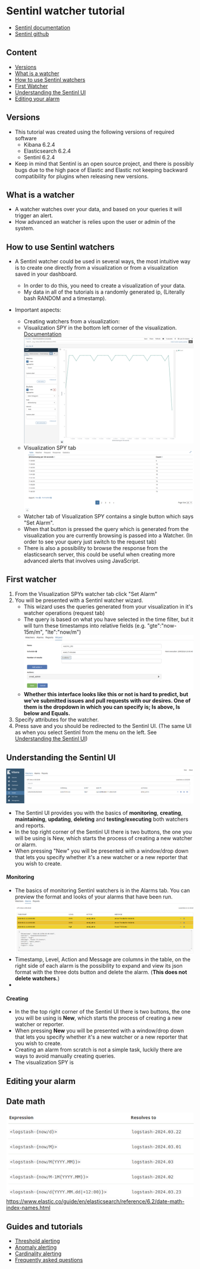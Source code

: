 # Sentinl watcher tutorial

- [Sentinl documentation](http://sentinl.readthedocs.io/en/latest/)
- [Sentinl github](https://github.com/sirensolutions/sentinl)

## Content
- [Versions](#versions)
- [What is a watcher](#what-is-a-watcher)
- [How to use Sentinl watchers](#how-to-use-sentinl-watchers)
- [First Watcher](#first-watcher)
- [Understanding the Sentinl UI](#understading-the-sentinl-ui)
- [Editing your alarm](#editing-your-alarm)

## Versions
- This tutorial was created using the following versions of required software
  - Kibana 6.2.4
  - Elasticsearch 6.2.4
  - Sentinl 6.2.4
- Keep in mind that Sentinl is an open source project, and there is possibly bugs due to the high pace of Elastic and Elastic not keeping backward compatibility for plugins when releasing new versions.


## What is a watcher

- A watcher watches over your data, and based on your queries it will trigger an alert.
- How advanced an watcher is relies upon the user or admin of the system.

## How to use Sentinl watchers

- A Sentinl watcher could be used in several ways, the most intuitive way is to create one directly from a visualization or from a visualization saved in your dashboard.
  - In order to do this, you need to create a visualization of your data.
  - My data in all of the tutorials is a randomly generated ip, (Literally bash RANDOM and a timestamp).

- Important aspects:
	- Creating watchers from a visualization:
	- Visualization SPY in the bottom left corner of the visualization.  [Documentation](https://www.elastic.co/guide/en/kibana/current/vis-spy.html)
	![Spy button in the bottom right corner](img/spy_button.png "Spy button in the bottom left corner of the visualization, with a blue square around it.")
	- Visualization SPY tab ![Spy tab](img/spy_tab.png "Visualization SPY contains Several tabs. [Table, Watcher(Sentinl), Request, Response, Statistics]")
	- Watcher tab of Visualization SPY contains a single button which says "Set Alarm".
	- When that button is pressed the query which is generated from the visualization you are currently browsing is passed into a Watcher. (In order to see your query just switch to the request tab)
	- There is also a possibility to browse the response from the elasticsearch server, this could be useful when creating more advanced alerts that involves using JavaScript.

## First watcher

1. From the Visualization SPYs watcher tab click "Set Alarm"
1. You will be presented with a Sentinl watcher wizard.
	- This wizard uses the queries generated from your visualization in it's watcher operations (request tab)
	- The query is based on what you have selected in the time filter, but it will turn these timestamps into relative fields (e.g. "gte":"now-15m/m", "lte":"now/m")
![Spy_wizard](img/watcher_wizard.png "The watcher wizard interface")
	- **Whether this interface looks like this or not is hard to predict, but we've submitted issues and pull requests with our desires. One of them is the dropdown in which you can specify is;  Is above, Is below and Equals.**
1. Specify  attributes for the watcher.
2. Press save and you should be redirected to the Sentinl UI. (The same UI as when you select Sentinl from the menu on the left. See [Understanding the Sentinl UI](#understanding-the-sentinl-ui))

## Understanding the Sentinl UI
![Sentinl user interface](img/sentinl_ui.png "Redirected from the visualization SPY ui. It's also selected on the left menu.")
- The Sentinl UI provides you with the basics of **monitoring**, **creating**, **maintaining**, **updating**, **deleting** and **testing/executing** both watchers and reports.
- In the top right corner of the Sentinl UI there is two buttons, the one you will be using is New, which starts the process of creating a new watcher or alarm.
- When pressing "New" you will be presented with a window/drop down that lets you specify whether it's a new watcher or a new reporter that you wish to create.


#### Monitoring
- The basics of monitoring Sentinl watchers is in the Alarms tab. You can preview the format and looks of your alarms that have been run.
![Alarms tab](img/alarms_tab.png "The alarms tab with one alarm being inspected, where you can easily preview its format.")
- Timestamp, Level, Action and Message are columns in the table, on the right side of each alarm is the possibility to expand and view its json format with the three dots button and delete the alarm. (**This does not delete watchers.**)
-

#### Creating
- In the the top right corner of the Sentinl UI there is two buttons, the one you will be using is **New**, which starts the process of creating a new watcher or reporter.
- When pressing **New** you will be presented with a window/drop down that lets you specify whether it's a new watcher or a new reporter that you wish to create.
- Creating an alarm from scratch is not a simple task, luckily there are ways to avoid manually creating queries.
- The visualization SPY is

## Editing your alarm



## Date math

![Date math](img/date_math_index.png "Date math examples that could help on selecting a specific day, month or year index.")
https://www.elastic.co/guide/en/elasticsearch/reference/6.2/date-math-index-names.html





## Guides and tutorials
- [Threshold alerting](threshold_alert.md)
- [Anomaly alerting](anomaly_alert.md)
- [Cardinality alerting](cardinality_alert.md)
- [Frequently asked questions](FAQ.md)
